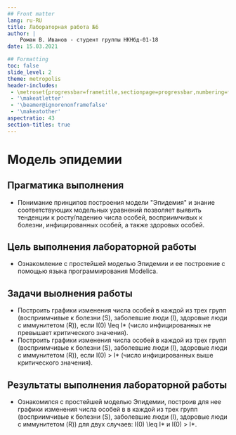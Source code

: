 ```yaml
---
## Front matter
lang: ru-RU
title: Лабораторная работа №6
author: |
	Роман В. Иванов - студент группы НКНбд-01-18
date: 15.03.2021

## Formatting
toc: false
slide_level: 2
theme: metropolis
header-includes: 
 - \metroset{progressbar=frametitle,sectionpage=progressbar,numbering=fraction}
 - '\makeatletter'
 - '\beamer@ignorenonframefalse'
 - '\makeatother'
aspectratio: 43
section-titles: true
---
```


# Модель эпидемии

## Прагматика выполнения

- Понимание принципов построения модели "Эпидемия" и знание соответствующих модельных уравнений позволяет выявить тенденции к росту/падению числа особей, восприимчивых к болезни, инфицированных особей,
а также здоровых особей. 

## Цель выполнения лабораторной работы

- Ознакомление с простейшей моделью Эпидемии  и ее построение с помощью языка программирования Modelica.

## Задачи выолнения работы

- Построить графики изменения числа особей в каждой из трех групп (восприимчивые к болезни (S), заболевшие люди (I), здоровые люди с иммунитетом (R)), если I(0) \leq I* (число инфицированных не превышает критического значения).
- Построить графики изменения числа особей в каждой из трех групп (восприимчивые к болезни (S), заболевшие люди (I), здоровые люди с иммунитетом (R)), если I(0) > I* (число инфицированных выше критического значения).

## Результаты выполнения лабораторной работы

- Ознакомился с простейшей моделью Эпидемии, построив для нее графики изменения числа особей в в каждой из трех групп (восприимчивые к болезни (S), заболевшие люди (I), здоровые люди с иммунитетом (R)) для двух случаев: I(0) \leq I* и I(0) > I*.